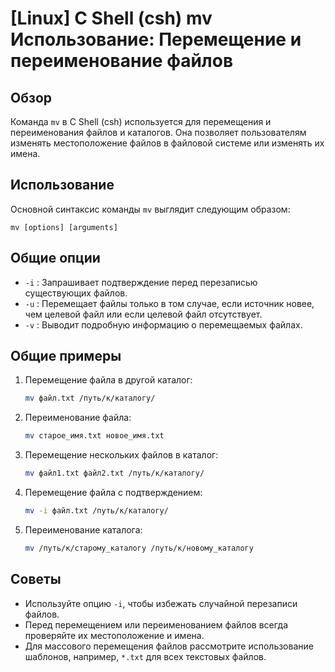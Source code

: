 # [Linux] C Shell (csh) mv Использование: Перемещение и переименование файлов

## Обзор
Команда `mv` в C Shell (csh) используется для перемещения и переименования файлов и каталогов. Она позволяет пользователям изменять местоположение файлов в файловой системе или изменять их имена.

## Использование
Основной синтаксис команды `mv` выглядит следующим образом:

```
mv [options] [arguments]
```

## Общие опции
- `-i` : Запрашивает подтверждение перед перезаписью существующих файлов.
- `-u` : Перемещает файлы только в том случае, если источник новее, чем целевой файл или если целевой файл отсутствует.
- `-v` : Выводит подробную информацию о перемещаемых файлах.

## Общие примеры
1. Перемещение файла в другой каталог:
   ```bash
   mv файл.txt /путь/к/каталогу/
   ```

2. Переименование файла:
   ```bash
   mv старое_имя.txt новое_имя.txt
   ```

3. Перемещение нескольких файлов в каталог:
   ```bash
   mv файл1.txt файл2.txt /путь/к/каталогу/
   ```

4. Перемещение файла с подтверждением:
   ```bash
   mv -i файл.txt /путь/к/каталогу/
   ```

5. Переименование каталога:
   ```bash
   mv /путь/к/старому_каталогу /путь/к/новому_каталогу
   ```

## Советы
- Используйте опцию `-i`, чтобы избежать случайной перезаписи файлов.
- Перед перемещением или переименованием файлов всегда проверяйте их местоположение и имена.
- Для массового перемещения файлов рассмотрите использование шаблонов, например, `*.txt` для всех текстовых файлов.